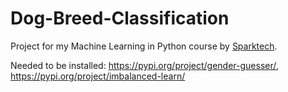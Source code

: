 # Dog-Breed-Classification
Project for my Machine Learning in Python course by [Sparktech](https://www.sparktech.ro).     

Needed to be installed: https://pypi.org/project/gender-guesser/, https://pypi.org/project/imbalanced-learn/
